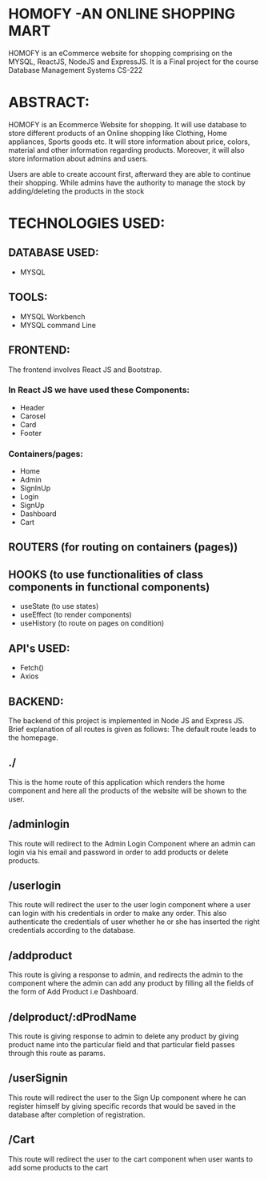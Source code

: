 

# HOMOFY   -AN ONLINE SHOPPING MART
HOMOFY is an eCommerce website for shopping comprising on the MYSQL, ReactJS, NodeJS and ExpressJS. It is a Final project for the course Database Management Systems CS-222

# ABSTRACT:

HOMOFY is an Ecommerce Website for shopping. It will use database to store different
products of an Online shopping like Clothing, Home appliances, Sports goods etc. It will store
information about price, colors, material and other information regarding products. Moreover, it
will also store information about admins and users.

Users are able to create account first, afterward they are able to continue their shopping.
While admins have the authority to manage the stock by adding/deleting the products in the stock
  


# TECHNOLOGIES USED:
## DATABASE USED:
- MYSQL
## TOOLS:
- MYSQL Workbench
- MYSQL command Line
## FRONTEND:
The frontend involves React JS and Bootstrap.
### In React JS we have used these Components:

- Header
- Carosel
- Card
- Footer

### Containers/pages:
- Home
- Admin
- SignInUp
- Login
- SignUp
- Dashboard
- Cart

## ROUTERS (for routing on containers (pages))

## HOOKS (to use functionalities of class components in functional components)
- useState (to use states)
- useEffect (to render components)
- useHistory (to route on pages on condition)

## API's USED:
- Fetch() 
- Axios

## BACKEND:
The backend of this project is implemented in Node JS and Express JS.
Brief explanation of all routes is given as follows:
The default route leads to the homepage.


## ./
This is the home route of this application which renders the home component and here all the
products of the website will be shown to the user.
## /adminlogin
This route will redirect to the Admin Login Component where an admin can login via his email
and password in order to add products or delete products.
## /userlogin
This route will redirect the user to the user login component where a user can login with his
credentials in order to make any order. This also authenticate the credentials of user whether he
or she has inserted the right credentials according to the database.
## /addproduct
This route is giving a response to admin, and redirects the admin to the component where the
admin can add any product by filling all the fields of the form of Add Product i.e Dashboard.
## /delproduct/:dProdName
This route is giving response to admin to delete any product by giving product name into the
particular field and that particular field passes through this route as params.
## /userSignin
This route will redirect the user to the Sign Up component where he can register himself by
giving specific records that would be saved in the database after completion of registration.
## /Cart
This route will redirect the user to the cart component when user wants to add some products to
the cart

